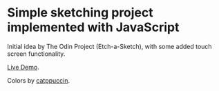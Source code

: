 # Simple sketching project implemented with JavaScript
Initial idea by The Odin Project (Etch-a-Sketch), with some added touch screen functionality.

[Live Demo](https://gvaa.github.io/sketcher/).

Colors by [catppuccin](https://catppuccin.com/).